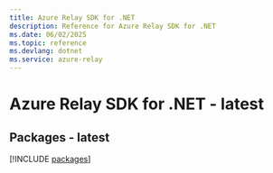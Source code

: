 ```yaml
---
title: Azure Relay SDK for .NET
description: Reference for Azure Relay SDK for .NET
ms.date: 06/02/2025
ms.topic: reference
ms.devlang: dotnet
ms.service: azure-relay
---
```

# Azure Relay SDK for .NET - latest
## Packages - latest
[!INCLUDE [packages](relay-index.md)]